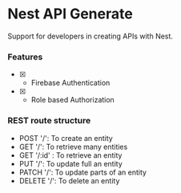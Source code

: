 <h1>Nest API Generate</h1>

<p>Support for developers in creating APIs with Nest.</p>


### Features
- [x] - Firebase Authentication
- [x] - Role based Authorization
### REST route structure

- POST '/': To create an entity
- GET '/': To retrieve many entities
- GET '/:id' : To retrieve an entity
- PUT '/': To update full an entity
- PATCH '/': To update parts of an entity
- DELETE '/': To delete an entity